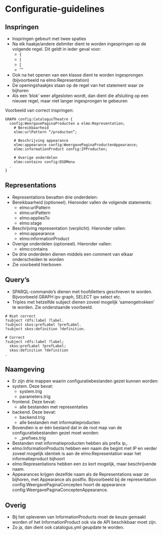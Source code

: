 # Configuratie-guidelines
## Inspringen
* Inspringen gebeurt met twee spaties
* Na elk haakje/andere delimiter dient te worden ingespringen op de volgende regel. Dit geldt in ieder geval voor:
  * {
  * (
  * [
  * '''
* Ook na het openen van een klasse dient te worden ingesprongen (bijvoorbeeld na elmo:Representation)
* De openingshaakjes staan op de regel van het statement waar ze bijhoren
* Als een ‘blok’ weer afgesloten wordt, dan dient die afsluiting op een nieuwe regel, maar niet langer ingesprongen te gebeuren

Voorbeeld van correct inspringen:
```
GRAPH config:CatalogusTheatre {
  config:WeergavePaginaProducten a elmo:Representation;
    # Bereikbaarheid
    elmo:urlPattern “/producten”;

    # Beschrijving appearance
    elmo:appearance config:WeergavePaginaProductenAppearance;
    elmo:informationProduct config:IPProducten;

    # Overige onderdelen
    elmo:contains config:DSOMenu
  .
}
```

## Representations
*	Representations bevatten drie onderdelen:
  *	Bereikbaarheid (optioneel). Hieronder vallen de volgende statements:
    *	elmo:urlPattern
    *	elmo:uriPattern
    *	elmo:appliesTo
    *	elmo:stage
  *	Beschrijving representation (verplicht). Hieronder vallen:
    *	elmo:appearance
    *	elmo:informationProduct
 *	Overige onderdelen (optioneel). Hieronder vallen:
    *	elmo:contains
*	De drie onderdelen dienen middels een comment van elkaar onderscheiden te worden
*	Zie voorbeeld hierboven

## Query’s
*	SPARQL-commando’s dienen met hoofdletters geschreven te worden. Bijvoorbeeld GRAPH ipv graph, SELECT ipv select etc.
*	Triples met hetzelfde subject dienen zoveel mogelijk ‘samengetrokken’ te worden. Zie onderstaande voorbeeld.

```
# Niet correct
?subject rdfs:label ?label.
?subject skos:prefLabel ?prefLabel.
?subject skos:definition ?definition.

# Correct
?subject rdfs:label ?label;
  skos:prefLabel ?prefLabel;
  skos:definition ?definition
.
```

## Naamgeving
*	Er zijn drie mappen waarin configuratiebestanden gezet kunnen worden:
  *	system. Deze bevat:
    *	system.trig
    * parameters.trig
  *	frontend. Deze bevat:
    *	alle bestanden met representaties
  *	backend. Deze bevat:
    *	backend.trig
    *	alle bestanden met informatieproducten
* Bovendien is er één bestand dat in de root map van de configuratiebestanden gezet moet worden:
  *	_prefixes.trig
*	Bestanden met informatieproducten hebben als prefix ip_
*	elmo:InformationProducts hebben een naam die begint met IP en verder zoveel mogelijk identiek is aan de elmo:Representation waar het informatieproduct bijhoort
*	elmo:Representations hebben een zo kort mogelijk, maar beschrijvende naam.
*	Appearances krijgen dezelfde naam als de Representations waar ze bijhoren, met Appearance als postfix. Bijvoorbeeld bij de representation config:WeergavePaginaConcepten hoort de appearance config:WeergavePaginaConceptenAppearance.

## Overig
*	Bij het opleveren van InformationProducts moet de keuze gemaakt worden of het InformationProduct ook via de API beschikbaar moet zijn.
  *	Zo ja, dan dient ook catalogus.yml geupdate te worden.